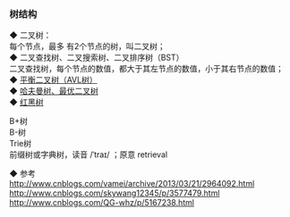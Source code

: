 ### 树结构  

◆ 二叉树：   
每个节点，最多 有2个节点的树，叫二叉树；  
◆ 二叉查找树、二叉搜索树、二叉排序树（BST）    
二叉查找树，每个节点的数值，都大于其左节点的数值，小于其右节点的数值；   
◆ [平衡二叉树（AVL树）](Tree_AVL.md)  
◆ [哈夫曼树、最优二叉树](HuffmanTree.md)    
◆ [红黑树](RedBlackTree/RedBlackTree.md) 
 
B+树    
B-树    
Trie树    
前缀树或字典树，读音 /ˈtraɪ/ ；原意 retrieval

◆ 参考   
http://www.cnblogs.com/vamei/archive/2013/03/21/2964092.html  
http://www.cnblogs.com/skywang12345/p/3577479.html  
http://www.cnblogs.com/QG-whz/p/5167238.html  
